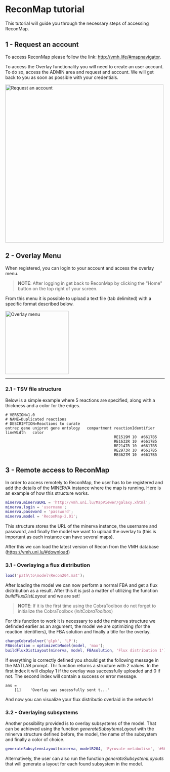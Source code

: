 
# ReconMap tutorial

This  tutorial will guide you through the necessary steps of accessing ReconMap.

## 1 - Request an account

To access ReconMap please follow the link: http://vmh.life/#mapnavigator.

To access the Overlay functionality you will need to create an user account. To do so, access the ADMIN area and request and account. We will  get back to you as soon as possible with your credentials.


<img src="http://vmh.uni.lu/resources/images/mapviewer/tutorial-1.png" width="500" alt="Request an account">

## 2 - Overlay Menu

When registered, you can login to your account and access the overlay menu.

> **NOTE**: After logging in get back to ReconMap by clicking the "Home" button on the top right of your screen.

From this menu it is possible to upload a text file (tab delimited) with a specific format described below.

<img src="http://vmh.uni.lu/resources/images/mapviewer/tutorial-2.PNG" width="200" alt="Overlay menu">

---
### 2.1 - TSV file structure

Below is a simple example where 5 reactions are specified, along with a thickness and a color for the edges.


```
# VERSION=1.0                                           						
# NAME=Duplicated reactions						
# DESCRIPTION=Reactions to curate						
entrez gene	uniprot	gene ontology	compartment	reactionIdentifier	lineWidth	color
                                                RE1519M	10	#6617B5
                                                RE1632R	10	#6617B5
                                                RE2147R	10	#6617B5
                                                RE2973R	10	#6617B5
                                                RE3627M	10	#6617B5
```

## 3 - Remote access to ReconMap

In order to access remotely to ReconMap, the user has to be registered and add the details of the MINERVA instance where the map is running. Here is an example of how this structure works.


```matlab
minerva.minervaURL = 'http://vmh.uni.lu/MapViewer/galaxy.xhtml';
minerva.login = 'username';
minerva.password = 'password';
minerva.model = 'ReconMap-2.01';
```

This structure stores the URL of the minerva instance, the username and password, and finally the model we want to upload the overlay to (this is important as each instance can have several maps).

After this we can load the latest version of Recon from the VMH database (https://vmh.uni.lu/#download)

### 3.1 - Overlaying a flux distribution


```matlab
load('path\to\model\Recon204.mat');
```

After loading the model we can now perform a normal FBA and get a flux distribution as a result. After this it is just a matter of utilizing the function *buildFluxDistLayout* and we are set!

> **NOTE**: If it is the first time using the CobraToolbox do not forget to initialize the CobraToolbox (*initCobraToolbox*)

For this function to work it is necessary to add the minerva structure we definded earlier as an argument, the model we are optimizing (for the reaction identifiers), the FBA solution and finally a title for the overlay.


```matlab
changeCobraSolver('glpk', 'LP');
FBAsolution = optimizeCbModel(model, 'max');
buildFluxDistLayout(minerva, model, FBAsolution, 'Flux distribution 1')
```

If everything is correctly defined you should get the following message in the MATLAB prompt. Thr function returns a structure with 2 values. In the first index it will display 1 if the overlay was successfully uploaded and 0 if not. The second index will contain a success or error message.

```
ans = 
    [1]    'Overlay was sucessfully sent t...'
```

And now you can visualize your flux distributio overlaid in the network!

### 3.2 - Overlaying subsystems

Another possibility provided is to overlay subsystems of the model. That can be achieved using the function *generateSubsytemsLayout* with the minerva structure defined before, the model, the name of the subsystem and finally a color of choice.


```matlab
generateSubsytemsLayout(minerva, modelR204, 'Pyruvate metabolism', '#6617B5');
```

Alternatively, the user can also run the function *generateSubsystemLayouts* that will generate a layout for each found subsystem in the model.
